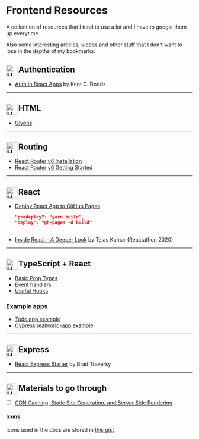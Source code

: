 # Frontend Resources 

A collection of resources that I tend to use a lot and I have to google them up everytime.

Also some interesting articles, videos and other stuff that I don't want to lose in the depths of my bookmarks.

## Authentication <img align="left" alt="HTML" width="30px" src="https://gist.githubusercontent.com/sitek94/a9f2139170ff48b5241671eec00a2bea/raw/f714524d59ac78e6a9b6407f07cf8a77b65562bf/auth.svg" />

* [Auth in React Apps](https://kentcdodds.com/blog/authentication-in-react-applications) by Kent C. Dodds

<hr/>


## HTML <img align="left" alt="HTML" width="30px" src="https://gist.githubusercontent.com/sitek94/a9f2139170ff48b5241671eec00a2bea/raw/0fb892c67c6c9326cca03990b0ab3de294cdb68e/html.svg" />

* [Glyphs](https://css-tricks.com/snippets/html/glyphs/)

<hr/>


## Routing <img align="left" alt="HTML" width="30px" src="https://gist.githubusercontent.com/sitek94/a9f2139170ff48b5241671eec00a2bea/raw/39d8b954084c51cf712f9ae2ecf8a6d626fd6b14/react-router.svg" />

* [React Router v6 Installation](https://github.com/ReactTraining/react-router/blob/dev/docs/installation/add-to-a-website.md)
* [React Router v6 Getting Started](https://github.com/ReactTraining/react-router/blob/dev/docs/installation/getting-started.md)

<hr/>


## React <img align="left" alt="HTML" width="30px" src="https://gist.githubusercontent.com/sitek94/a9f2139170ff48b5241671eec00a2bea/raw/be45ba13b5ec73a94dc2bfac8f9d3c1d9897b152/react.svg" />

* [Deploy React App to GitHub Pages](https://dev.to/yuribenjamin/how-to-deploy-react-app-in-github-pages-2a1f)
  ```json
  "predeploy": "yarn build",
  "deploy": "gh-pages -d build"
 
  ```
  
* [Inside React - A Deeper Look](https://youtu.be/pkNzU-5oDiA?t=5843) by Tejas Kumar (Reactathon 2020)

<hr/>


## TypeScript + React <img align="left" alt="HTML" width="30px" src="https://gist.githubusercontent.com/sitek94/a9f2139170ff48b5241671eec00a2bea/raw/be45ba13b5ec73a94dc2bfac8f9d3c1d9897b152/typescript.svg" />

* [Basic Prop Types](https://react-typescript-cheatsheet.netlify.app/docs/basic/getting-started/basic_type_example)
* [Event handlers](https://www.carlrippon.com/React-event-handlers-with-typescript/)
* [Useful Hooks](https://react-typescript-cheatsheet.netlify.app/docs/basic/useful-hooks/)

### Example apps
* [Todo app example](https://github.com/laststance/create-react-app-typescript-todo-example-2020/tree/master)
* [Cypress realworld-app example](https://github.com/cypress-io/cypress-realworld-app)

<hr/>


## Express <img align="left" alt="HTML" width="30px" src="https://gist.githubusercontent.com/sitek94/a9f2139170ff48b5241671eec00a2bea/raw/be45ba13b5ec73a94dc2bfac8f9d3c1d9897b152/nodejs.svg" />

* [React Express Starter](https://github.com/bradtraversy/react_express_starter) by Brad Traversy

<hr/>


## Materials to go through <img align="left" alt="HTML" width="30px" src="https://gist.githubusercontent.com/sitek94/a9f2139170ff48b5241671eec00a2bea/raw/f9234a22ae313c49275385356d8fc7e22dcf2b87/check.svg" />

- [ ] [CDN Caching, Static Site Generation, and Server Side Rendering](https://www.youtube.com/watch?v=bfLFHp7Sbkg&list=WL&index=1&t=1s)

#### Icons

Icons used in the docs are stored in [this gist](https://gist.github.com/sitek94/a9f2139170ff48b5241671eec00a2bea)
